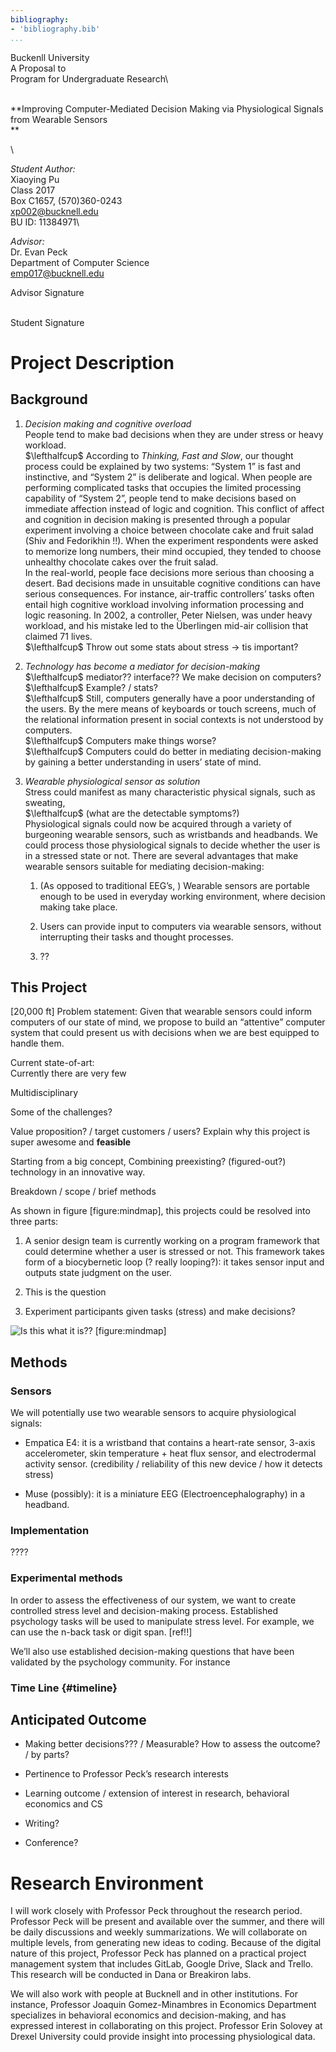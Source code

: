 ```yaml
---
bibliography:
- 'bibliography.bib'
...
```


Buckenll University\
A Proposal to\
Program for Undergraduate Research\

\
<span> **Improving Computer-Mediated Decision Making via Physiological
Signals from Wearable Sensors\
**</span>

\

*Student Author:*\
Xiaoying Pu\
Class 2017\
Box C1657, (570)360-0243\
xp002@bucknell.edu\
BU ID: 11384971\

*Advisor:*\
Dr. Evan Peck\
Department of Computer Science\
emp017@bucknell.edu

Advisor Signature

\
<span>Student Signature </span>

Project Description
===================

Background
----------

1.  <span>*Decision making and cognitive overload*</span>\
    People tend to make bad decisions when they are under stress or
    heavy workload.\
    $\lefthalfcup$ According to <span>*Thinking, Fast and Slow*</span>,
    our thought process could be explained by two systems: “System 1” is
    fast and instinctive, and “System 2” is deliberate and logical. When
    people are performing complicated tasks that occupies the limited
    processing capability of “System 2”, people tend to make decisions
    based on immediate affection instead of logic and cognition. This
    conflict of affect and cognition in decision making is presented
    through a popular experiment involving a choice between chocolate
    cake and fruit salad (Shiv and Fedorikhin !!). When the experiment
    respondents were asked to memorize long numbers, their mind
    occupied, they tended to choose unhealthy chocolate cakes over the
    fruit salad.\
    In the real-world, people face decisions more serious than choosing
    a desert. Bad decisions made in unsuitable cognitive conditions can
    have serious consequences. For instance, air-traffic controllers’
    tasks often entail high cognitive workload involving information
    processing and logic reasoning. In 2002, a controller, Peter
    Nielsen, was under heavy workload, and his mistake led to the
    Überlingen mid-air collision that claimed 71 lives.\
    $\lefthalfcup$ Throw out some stats about stress $\rightarrow$ tis
    important?

2.  <span>*Technology has become a mediator for decision-making*</span>\
    $\lefthalfcup$ mediator?? interface?? We make decision on
    computers?\
    $\lefthalfcup$ Example? / stats?\
    $\lefthalfcup$ Still, computers generally have a poor understanding
    of the users. By the mere means of keyboards or touch screens, much
    of the relational information present in social contexts is not
    understood by computers.\
    $\lefthalfcup$ Computers make things worse?\
    $\lefthalfcup$ Computers could do better in mediating
    decision-making by gaining a better understanding in users’ state of
    mind.

3.  <span>*Wearable physiological sensor as solution*</span>\
    Stress could manifest as many characteristic physical signals, such
    as sweating,\
    $\lefthalfcup$ (what are the detectable symptoms?)\
    Physiological signals could now be acquired through a variety of
    burgeoning wearable sensors, such as wristbands and headbands. We
    could process those physiological signals to decide whether the user
    is in a stressed state or not. There are several advantages that
    make wearable sensors suitable for mediating decision-making:

    1.  (As opposed to traditional EEG’s, ) Wearable sensors are
        portable enough to be used in everyday working environment,
        where decision making take place.

    2.  Users can provide input to computers via wearable sensors,
        without interrupting their tasks and thought processes.

    3.  ??

This Project
------------

[20,000 ft] Problem statement: Given that wearable sensors could inform
computers of our state of mind, we propose to build an “attentive”
computer system that could present us with decisions when we are best
equipped to handle them.

Current state-of-art:\
Currently there are very few

Multidisciplinary

Some of the challenges?

Value proposition? / target customers / users? Explain why this project
is super awesome and **feasible**

Starting from a big concept, Combining preexisting? (figured-out?)
technology in an innovative way.

Breakdown / scope / brief methods

As shown in figure [figure:mindmap], this projects could be resolved
into three parts:

1.  A senior design team is currently working on a program framework
    that could determine whether a user is stressed or not. This
    framework takes form of a biocybernetic loop (? really looping?): it
    takes sensor input and outputs state judgment on the user.

2.  This is the question

3.  Experiment participants given tasks (stress) and make decisions?

![Is this what it is??](hci_mindmap "fig:") [figure:mindmap]

Methods
-------

### Sensors

We will potentially use two wearable sensors to acquire physiological
signals:

-   Empatica E4: it is a wristband that contains a heart-rate sensor,
    3-axis accelerometer, skin temperature + heat flux sensor, and
    electrodermal activity sensor. (credibility / reliability of this
    new device / how it detects stress)

-   Muse (possibly): it is a miniature EEG (Electroencephalography) in a
    headband.

### Implementation

????

### Experimental methods

In order to assess the effectiveness of our system, we want to create
controlled stress level and decision-making process. Established
psychology tasks will be used to manipulate stress level. For example,
we can use the n-back task or digit span. [ref!!]

We’ll also use established decision-making questions that have been
validated by the psychology community. For instance

### Time Line {#timeline}

Anticipated Outcome
-------------------

-   Making better decisions??? / Measurable? How to assess the outcome?
    / by parts?

-   Pertinence to Professor Peck’s research interests

-   Learning outcome / extension of interest in research, behavioral
    economics and CS

-   Writing?

-   Conference?

Research Environment
====================

I will work closely with Professor Peck throughout the research period.
Professor Peck will be present and available over the summer, and there
will be daily discussions and weekly summarizations. We will collaborate
on multiple levels, from generating new ideas to coding. Because of the
digital nature of this project, Professor Peck has planned on a
practical project management system that includes GitLab, Google Drive,
Slack and Trello. This research will be conducted in Dana or Breakiron
labs.

We will also work with people at Bucknell and in other institutions. For
instance, Professor Joaquin Gomez-Minambres in Economics Department
specializes in behavioral economics and decision-making, and has
expressed interest in collaborating on this project. Professor Erin
Solovey at Drexel University could provide insight into processing
physiological data.
